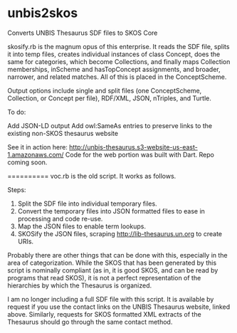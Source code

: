 unbis2skos
==========

Converts UNBIS Thesaurus SDF files to SKOS Core

skosify.rb is the magnum opus of this enterprise.  It reads the SDF file, splits it into temp files, creates individual instances of class Concept, does the same for categories, which become Collections, and finally maps Collection memberships, inScheme and hasTopConcept assignments, and broader, narrower, and related matches.  All of this is placed in the ConceptScheme.

Output options include single and split files (one ConceptScheme, Collection, or Concept per file), RDF/XML, JSON, nTriples, and Turtle.

To do:

Add JSON-LD output
Add owl:SameAs entries to preserve links to the existing non-SKOS thesaurus website

See it in action here: http://unbis-thesaurus.s3-website-us-east-1.amazonaws.com/
Code for the web portion was built with Dart.  Repo coming soon.

==========
voc.rb is the old script.  It works as follows.

Steps:

1.  Split the SDF file into individual temporary files.
2.  Convert the temporary files into JSON formatted files to ease in processing and code re-use.
3.  Map the JSON files to enable term lookups.
4.  SKOSify the JSON files, scraping http://lib-thesaurus.un.org to create URIs.

Probably there are other things that can be done with this, especially in the area of categorization.  While the SKOS that has been generated by this script is nominally compliant (as in, it is good SKOS, and can be read by programs that read SKOS), it is not a perfect representation of the hierarchies by which the Thesaurus is organized.

I am no longer including a full SDF file with this script.  It is available by request if you use the contact links on the UNBIS Thesaurus website, linked above.  Similarly, requests for SKOS formatted XML extracts of the Thesaurus should go through the same contact method.
